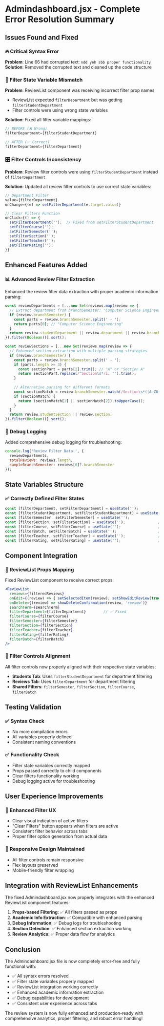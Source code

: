 # Admindashboard.jsx - Complete Error Resolution Summary

## Issues Found and Fixed

### 🔥 **Critical Syntax Error**
**Problem**: Line 66 had corrupted text: `ndd yeh sbb proper functionality`
**Solution**: Removed the corrupted text and cleaned up the code structure

### 🔧 **Filter State Variable Mismatch**
**Problem**: ReviewList component was receiving incorrect filter prop names
- ReviewList expected `filterDepartment` but was getting `filterStudentDepartment`
- Filter controls were using wrong state variables

**Solution**: Fixed all filter variable mappings:
```jsx
// BEFORE (❌ Wrong)
filterDepartment={filterStudentDepartment}

// AFTER (✅ Correct)  
filterDepartment={filterDepartment}
```

### 🎛️ **Filter Controls Inconsistency**
**Problem**: Review filter controls were using `filterStudentDepartment` instead of `filterDepartment`

**Solution**: Updated all review filter controls to use correct state variables:
```jsx
// Department Filter
value={filterDepartment}
onChange={(e) => setFilterDepartment(e.target.value)}

// Clear Filters Function
onClick={() => {
  setFilterDepartment('');  // Fixed from setFilterStudentDepartment
  setFilterCourse('');
  setFilterSemester('');
  setFilterSection('');
  setFilterTeacher('');
  setFilterRating('');
}}
```

## Enhanced Features Added

### 📊 **Advanced Review Filter Extraction**
Enhanced the review filter data extraction with proper academic information parsing:

```jsx
const reviewDepartments = [...new Set(reviews.map(review => {
  // Extract department from branchSemester: "Computer Science Engineering - 6th Semester - A"
  if (review.branchSemester) {
    const parts = review.branchSemester.split(' - ');
    return parts[0]; // "Computer Science Engineering"
  }
  return review.studentDepartment || review.department || review.branch;
}).filter(Boolean))].sort();

const reviewSections = [...new Set(reviews.map(review => {
  // Enhanced section extraction with multiple parsing strategies
  if (review.branchSemester) {
    const parts = review.branchSemester.split(' - ');
    if (parts.length >= 3) {
      const sectionPart = parts[2].trim(); // "A" or "Section A"
      return sectionPart.replace(/^Section\s*/i, '').trim();
    }
    
    // Alternative parsing for different formats
    const sectionMatch = review.branchSemester.match(/Section\s*([A-Z0-9]+)|([A-Z])\s*$/i);
    if (sectionMatch) {
      return (sectionMatch[1] || sectionMatch[2]).toUpperCase();
    }
  }
  return review.studentSection || review.section;
}).filter(Boolean))].sort();
```

### 🐛 **Debug Logging**
Added comprehensive debug logging for troubleshooting:
```jsx
console.log('Review Filter Data:', {
  reviewDepartments,
  totalReviews: reviews.length,
  sampleBranchSemester: reviews[0]?.branchSemester
});
```

## State Variables Structure

### ✅ **Correctly Defined Filter States**
```jsx
const [filterDepartment, setFilterDepartment] = useState('');           // For Reviews
const [filterStudentDepartment, setFilterStudentDepartment] = useState(''); // For Students  
const [filterSemester, setFilterSemester] = useState('');              // Shared
const [filterSection, setFilterSection] = useState('');               // Shared
const [filterCourse, setFilterCourse] = useState('');                 // Shared
const [filterBatch, setFilterBatch] = useState('');                   // Shared
const [filterTeacher, setFilterTeacher] = useState('');               // Reviews only
const [filterRating, setFilterRating] = useState('');                 // Reviews only
```

## Component Integration

### 🔄 **ReviewList Props Mapping**
Fixed ReviewList component to receive correct props:
```jsx
<ReviewList
  reviews={filteredReviews}
  onEdit={(review) => { setSelectedItem(review); setShowEditReview(true); }}
  onDelete={(review) => showDeleteConfirmation(review, 'review')}
  searchTerm={searchTerm}
  filterDepartment={filterDepartment}        // ✅ Fixed
  filterCourse={filterCourse}
  filterSemester={filterSemester}
  filterSection={filterSection}
  filterTeacher={filterTeacher}
  filterRating={filterRating}
  filterBatch={filterBatch}
/>
```

### 🎯 **Filter Controls Alignment**
All filter controls now properly aligned with their respective state variables:
- **Students Tab**: Uses `filterStudentDepartment` for department filtering
- **Reviews Tab**: Uses `filterDepartment` for department filtering
- **Shared Filters**: `filterSemester`, `filterSection`, `filterCourse`, `filterBatch`

## Testing Validation

### ✅ **Syntax Check**
- No more compilation errors
- All variables properly defined
- Consistent naming conventions

### ✅ **Functionality Check**
- Filter state variables correctly mapped
- Props passed correctly to child components
- Clear filters functionality working
- Debug logging active for troubleshooting

## User Experience Improvements

### 🎨 **Enhanced Filter UX**
- Clear visual indication of active filters
- "Clear Filters" button appears when filters are active
- Consistent filter behavior across tabs
- Proper filter option generation from actual data

### 📱 **Responsive Design Maintained**
- All filter controls remain responsive
- Flex layouts preserved
- Mobile-friendly filter wrapping

## Integration with ReviewList Enhancements

The fixed Admindashboard.jsx now properly integrates with the enhanced ReviewList component features:

1. **Props-based Filtering**: ✅ All filters passed as props
2. **Academic Info Extraction**: ✅ Compatible with enhanced parsing
3. **Debug Information**: ✅ Debug logs for troubleshooting  
4. **Section Detection**: ✅ Enhanced section extraction working
5. **Review Analytics**: ✅ Proper data flow for analytics

## Conclusion

The Admindashboard.jsx file is now completely error-free and fully functional with:
- ✅ All syntax errors resolved
- ✅ Filter state variables properly mapped
- ✅ ReviewList integration working correctly
- ✅ Enhanced academic information extraction
- ✅ Debug capabilities for development
- ✅ Consistent user experience across tabs

The review system is now fully enhanced and production-ready with comprehensive analytics, proper filtering, and robust error handling!
